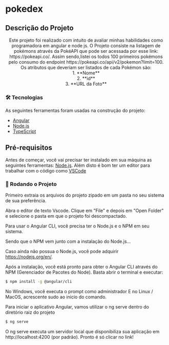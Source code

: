 # pokedex

## Descrição do Projeto
<p align="center">Este projeto foi realizado com intuito de avaliar minhas habilidades como programadora em angular e node js. O Projeto consiste na listagem de pokémons através da PokéAPI que pode ser acessada por esse link: https://pokeapi.co/. Assim sendo,listei os todos 100 primeiros pokémons pelo consumo do endpoint https://pokeapi.co/api/v2/pokemon?limit=100. Os atributos que deveriam ser listados de cada Pokémon são:<br>
1. **Nome**<br>
2. **id**<br>
3. **URL da Foto**<br>
</p>

### 🛠 Tecnologias

As seguintes ferramentas foram usadas na construção do projeto:

- [Angular](https://angular.io/start)
- [Node.js](https://nodejs.org/en/)
- [TypeScript](https://www.typescriptlang.org/)

## Pré-requisitos

Antes de começar, você vai precisar ter instalado em sua máquina as seguintes ferramentas:
[Node.js](https://nodejs.org/en/). 
Além disto é bom ter um editor para trabalhar com o código como [VSCode](https://code.visualstudio.com/)

### 🎲 Rodando o Projeto 
Primeiro extraia os arquivos do projeto zipado em um pasta no seu sistema de sua preferência.

Abra o editor de texto Vscode. Clique em "File" e depois em "Open Folder" e selecione o pasta em que o projeto foi descompactado. 

Para usar o Angular CLI, você precisa ter o Node.js e o NPM em seu sistema.

Sendo que o NPM vem junto com a instalação do Node.js…

Caso ainda não possua o Node.js, você pode adquirir https://nodejs.org/en/.

Após a instalação, você está pronto para obter o Angular CLI através do NPM (Gerenciador de Pacotes do Node). Basta abrir o terminal e executar:


```bash
$ npm install -g @angular/cli
```
No Windows, você executa o prompt como administrador E no Linux / MacOS, acrescente sudo ao inicio do comando.

Para iniciar o aplicativo Angular, vamos utilizar o ng serve dentro do diretório raiz do projeto

```bash
$ ng serve
```
O ng serve executa um servidor local que disponibiliza sua aplicação em http://localhost:4200 (por padrão). Pronto é só clicar no link!
